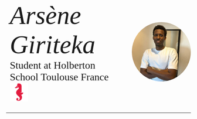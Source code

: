 <link href="https://fonts.googleapis.com/css2?family=Milkshake&display=swap" rel="stylesheet">
<div style="display: grid; grid-template-columns: 2fr 1fr; gap: 20px; align-items: center;">

<div style="padding: 10px; font-family : Milkshake, cursive;">
<span style="font-size: 5em; font-style : italic">Arsène Giriteka</span><br>
<div style="font-size: 2em; font-style: normal;">
Student at Holberton School Toulouse France<br><img src="images/holberton-logo.png" style="width: 50px;">
</div>
</div>
<div>
<span><img src="images/me.jpg" alt="Example Image" style="width:100%; height: auto; border-radius: 50%"></span>
</div>

</div>
<hr>